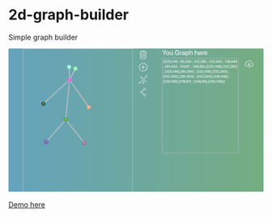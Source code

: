 # 2d-graph-builder

Simple graph builder

![npm (scoped)](./graph-builder-preview.png)

[Demo here](https://kavi4.github.io/demos/graphBuilder/index.html)

